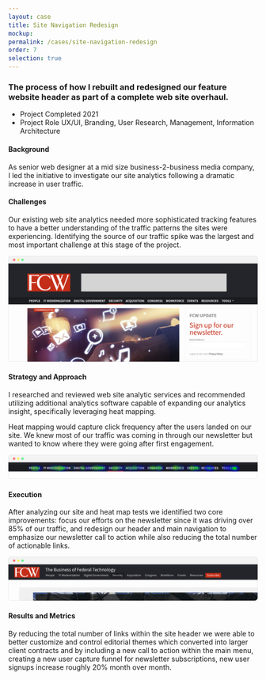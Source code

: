 ```yaml
---
layout: case
title: Site Navigation Redesign
mockup: 
permalink: /cases/site-navigation-redesign
order: 7
selection: true
---
```



<div class="readingcontainer">
<h3>The process of how I rebuilt and redesigned our feature website header as part of a complete web site overhaul.</h3>

<ul class="projectdetails">
	<li>Project Completed <span>2021</span></li>
	<li>Project Role <span>UX/UI, Branding, User Research, Management, Information Architecture</span></li>
</ul>

<h4>Background</h4>
<p>As senior web designer at a mid size business-2-business media company, I led the initiative to investigate our site analytics following a dramatic increase in user traffic.</p>

<h4>Challenges</h4>
<p>Our existing web site analytics needed more sophisticated tracking features to have a better understanding of the traffic patterns the sites were experiencing. Identifying the source of our traffic spike was the largest and most important challenge at this stage of the project.</p>
<img src="../assets/images/fcw01.png" />


<h4>Strategy and Approach</h4>
<p>I researched and reviewed web site analytic services and recommended utilizing additional analytics software capable of expanding our analytics insight, specifically leveraging heat mapping. </p>

<p>Heat mapping would capture click frequency after the users landed on our site. We knew most of our traffic was coming in through our newsletter but wanted to know where they were going after first engagement.</p>

<img src="../assets/images/fcw02.png" />

<h4>Execution</h4>
<p>After analyzing our site and heat map tests we identified two core improvements: focus our efforts on the newsletter since it was driving over 85% of our traffic, and redesign our header and main navigation to emphasize our newsletter call to action while also reducing the total number of actionable links.</p>
<!--<img src="../assets/images/bg-cs01.png" />-->
<img src="../assets/images/fcw03.png" />

<h4>Results and Metrics</h4>
<p>By reducing the total number of links within the site header we were able to better customize and control editorial themes which converted into larger client contracts and by including a new call to action within the main menu, creating a new user capture funnel for newsletter subscriptions, new user signups increase roughly 20% month over month.</p>

</div>
